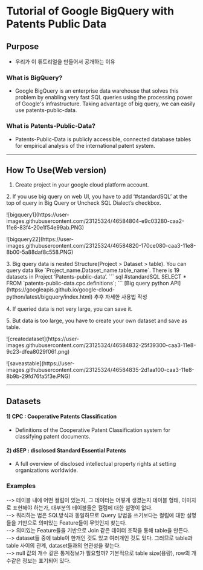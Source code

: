 # Tutorial of Google BigQuery with Patents Public Data

## Purpose
- 우리가 이 튜토리얼을 만들어서 공개하는 이유

### What is BigQuery?
- Google BigQuery is an enterprise data warehouse that solves this problem by enabling very fast SQL queries using the processing power of Google's infrastructure. Taking advantage of big query, we can easily use patents-public-data.

### What is Patents-Public-Data?
- Patents-Public-Data is publicly accessible, connected database tables for empirical analysis of the international patent system.
----------------------------------------------------
## How To Use(Web version)
1. Create project in your google cloud platform account.
<p>
2. If you use big query on web UI, you have to add ‘#standardSQL’ at the top of query in Big Query or Uncheck SQL Dialect’s <Use Legacy SQL> checkbox.  
<p></p>
![bigquery1](https://user-images.githubusercontent.com/23125324/46584804-e9c03280-caa2-11e8-83f4-20e1f54e99ab.PNG)
<p></P>
![bigquery22](https://user-images.githubusercontent.com/23125324/46584820-170ce080-caa3-11e8-8b00-5a88daf8c558.PNG)
<p></P>
3. Big query data is nested Structure(Project > Dataset > table).
You can query data like `Project_name.Dataset_name.table_name`.  
There is 19 datasets in Project ‘Patents-public-data’.  
``` sql
#standardSQL
SELECT * FROM `patents-public-data.cpc.definitions`;
```
[Big query python API](https://googleapis.github.io/google-cloud-python/latest/bigquery/index.html)  
추후 자세한 사용법 작성  
<p></p>
4. If queried data is not very large, you can save it.  
<p></p>
5. But data is too large, you have to create your own dataset and save as table.  
<p></p>
![createdataset](https://user-images.githubusercontent.com/23125324/46584832-25f39300-caa3-11e8-9c23-dfea8029f061.png)
<p></P>
![saveastable](https://user-images.githubusercontent.com/23125324/46584835-2d1aa100-caa3-11e8-8b9b-29fd76fa5f3e.PNG)


----------------------------------------------------
## Datasets
#### 1) CPC : Cooperative Patents Classification
- Definitions of the Cooperative Patent Classification system for classifying patent documents.

#### 2) dSEP : disclosed Standard Essential Patents
- A full overview of disclosed intellectual property rights at setting organizations worldwide.

### Examples

--> 테이블 내에 어떤 컬럼이 있는지, 그 데이터는 어떻게 생겼는지 테이블 형태, 이미지로 표현해야 하는가, 대부분의 테이블들은 컬럼에 대한 설명이 없다.   
--> 쿼리하는 법은 SQL방식과 동일하므로 Query 방법을 쓰기보다는 컬럼에 대한 설명들을 기반으로 의미있는 Feature들이 무엇인지 찾는다.  
--> 의미있는 Feature들을 기반으로 Join 같은 데이터 조작을 통해 table을 만든다.  
--> dataset들 중에 table이 한개인 것도 있고 여러개인 것도 있다. 그러므로 table과 table 사이의 관계, dataset들과의 연관성을 찾는다.  
--> null 값의 개수 같은 통계정보가 필요할까? 기본적으로 table size(용량), row의 개수같은 정보는 표기되어 있다.
